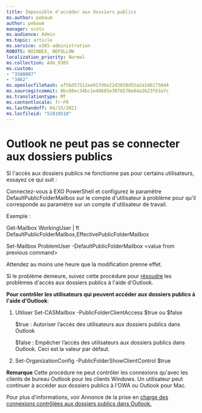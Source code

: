 ```yaml
---
title: Impossible d'accéder aux dossiers publics
ms.author: pebaum
author: pebaum
manager: scotv
ms.audience: Admin
ms.topic: article
ms.service: o365-administration
ROBOTS: NOINDEX, NOFOLLOW
localization_priority: Normal
ms.collection: Adm_O365
ms.custom:
- "3500007"
- "3462"
ms.openlocfilehash: af5bd57512ee917d6e22d3838d55a2a1d62750d4
ms.sourcegitcommit: 8bc60ec34bc1e40685e3976576e04a2623f63a7c
ms.translationtype: MT
ms.contentlocale: fr-FR
ms.lasthandoff: 04/15/2021
ms.locfileid: "51819510"
---
```

# <a name="outlook-cannot-connect-to-public-folders"></a>Outlook ne peut pas se connecter aux dossiers publics

Si l'accès aux dossiers publics ne fonctionne pas pour certains utilisateurs, essayez ce qui suit :

Connectez-vous à EXO PowerShell et configurez le paramètre DefaultPublicFolderMailbox sur le compte d'utilisateur à problème pour qu'il corresponde au paramètre sur un compte d'utilisateur de travail.

Exemple :

Get-Mailbox WorkingUser | ft DefaultPublicFolderMailbox,EffectivePublicFolderMailbox

Set-Mailbox ProblemUser -DefaultPublicFolderMailbox \<value from previous command>

Attendez au moins une heure que la modification prenne effet.

Si le problème demeure, suivez cette procédure pour [résoudre](https://aka.ms/pfcte) les problèmes d'accès aux dossiers publics à l'aide d'Outlook.
 
**Pour contrôler les utilisateurs qui peuvent accéder aux dossiers publics à l'aide d'Outlook**:

1.  Utiliser Set-CASMailbox <mailboxname> -PublicFolderClientAccess $true ou $false  
      
    $true : Autoriser l’accès des utilisateurs aux dossiers publics dans Outlook  
      
    $false : Empêcher l’accès des utilisateurs aux dossiers publics dans Outlook. Ceci est la valeur par défaut.  
        
2.  Set-OrganizationConfig -PublicFolderShowClientControl $true   
      
**Remarque** Cette procédure ne peut contrôler les connexions qu'avec les clients de bureau Outlook pour les clients Windows. Un utilisateur peut continuer à accéder aux dossiers publics à l'OWA ou Outlook pour Mac.
 
Pour plus d'informations, voir Annonce de la prise en [charge des connexions contrôlées aux dossiers publics dans Outlook.](https://aka.ms/controlpf)